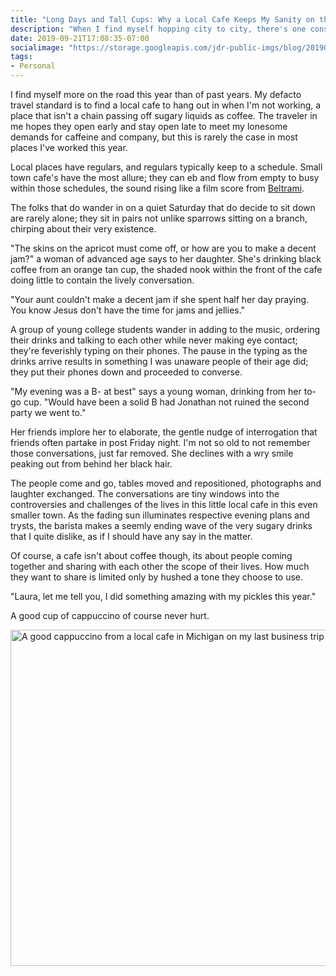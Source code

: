 ```yaml
---
title: "Long Days and Tall Cups: Why a Local Cafe Keeps My Sanity on the Road"
description: "When I find myself hopping city to city, there's one constant in all those places: the local cafe where if I play my cards right, I get a decent cappuccino and some local color."
date: 2019-09-21T17:08:35-07:00
socialimage: "https://storage.googleapis.com/jdr-public-imgs/blog/20190921-a-good-cap-from-mi-800.jpg"
tags:
- Personal
---
```


I find myself more on the road this year than of past years. My defacto travel standard is to find a local cafe to hang out in when I'm not working, a place that isn't a chain passing off sugary liquids as coffee. The traveler in me hopes they open early and stay open late to meet my lonesome demands for caffeine and company, but this is rarely the case in most places I've worked this year.

Local places have regulars, and regulars typically keep to a schedule. Small town cafe's have the most allure; they can eb and flow from empty to busy within those schedules, the sound rising like a film score from [Beltrami](https://play.google.com/music/m/Bq37ls6e6pbdfifhh5lgrg54tdm?t=Logan_Deluxe_Original_Motion_Picture_Soundtrack_-_Marco_Beltrami).

The folks that do wander in on a quiet Saturday that do decide to sit down are rarely alone; they sit in pairs not unlike sparrows sitting on a branch, chirping about their very existence.

"The skins on the apricot must come off, or how are you to make a decent jam?" a woman of advanced age says to her daughter. She's drinking black coffee from an orange tan cup, the shaded nook within the front of the cafe doing little to contain the lively conversation.

"Your aunt couldn't make a decent jam if she spent half her day praying. You know Jesus don't have the time for jams and jellies."

A group of young college students wander in adding to the music, ordering their drinks and talking to each other while never making eye contact; they're feverishly typing on their phones. The pause in the typing as the drinks arrive results in something I was unaware people of their age did; they put their phones down and proceeded to converse.

"My evening was a B- at best" says a young woman, drinking from her to-go cup. "Would have been a solid B had Jonathan not ruined the second party we went to."

Her friends implore her to elaborate, the gentle nudge of interrogation that friends often partake in post Friday night. I'm not so old to not remember those conversations, just far removed. She declines with a wry smile peaking out from behind her black hair.

The people come and go, tables moved and repositioned, photographs and laughter exchanged. The conversations are tiny windows into the controversies and challenges of the lives in this little local cafe in this even smaller town. As the fading sun illuminates respective evening plans and trysts, the barista makes a seemly ending wave of the very sugary drinks that I quite dislike, as if I should have any say in the matter.

Of course, a cafe isn't about coffee though, its about people coming together and sharing with each other the scope of their lives. How much they want to share is limited only by hushed a tone they choose to use.

"Laura, let me tell you, I did something amazing with my pickles this year."

A good cup of cappuccino of course never hurt.

<picture>
  <source srcset="https://storage.googleapis.com/jdr-public-imgs/blog/20190921-a-good-cap-from-mi-640.webp 640w,
                  https://storage.googleapis.com/jdr-public-imgs/blog/20190921-a-good-cap-from-mi-800.webp 800w,
                  https://storage.googleapis.com/jdr-public-imgs/blog/20190921-a-good-cap-from-mi-1024.webp 1024w,
                  https://storage.googleapis.com/jdr-public-imgs/blog/20190921-a-good-cap-from-mi-1280.webp 1280w,
                  https://storage.googleapis.com/jdr-public-imgs/blog/20190921-a-good-cap-from-mi-1600.webp 1600w"
          sizes="(min-width: 800px) 800px, 100vw" type="image/webp">
  <source srcset="https://storage.googleapis.com/jdr-public-imgs/blog/20190921-a-good-cap-from-mi-640.jpg 640w,
                  https://storage.googleapis.com/jdr-public-imgs/blog/20190921-a-good-cap-from-mi-800.jpg 800w,
                  https://storage.googleapis.com/jdr-public-imgs/blog/20190921-a-good-cap-from-mi-1024.jpg 1024w,
                  https://storage.googleapis.com/jdr-public-imgs/blog/20190921-a-good-cap-from-mi-1280.jpg 1280w,
                  https://storage.googleapis.com/jdr-public-imgs/blog/20190921-a-good-cap-from-mi-1600.jpg 1600w"
          sizes="(min-width: 800px) 800px, 100vw" type="image/jpg">
  <img decoding="async" loading="lazy" width="800" height="538" src="https://storage.googleapis.com/jdr-public-imgs/blog/20190921-a-good-cap-from-mi-800.jpg" alt="A good cappuccino from a local cafe in Michigan on my last business trip">
</picture>
